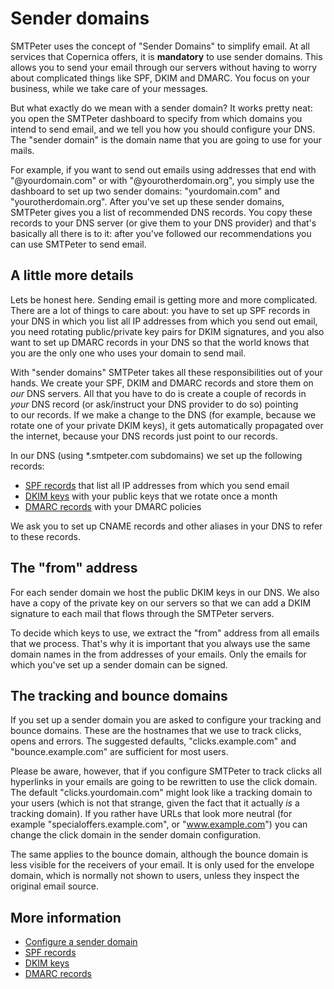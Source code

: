 # Sender domains

SMTPeter uses the concept of "Sender Domains" to simplify email. 
At all services that Copernica offers, it is **mandatory** to use
sender domains. This allows you to send your email through our servers 
without having to worry about complicated things like SPF, DKIM and DMARC. 
You focus on your business, while we take care of your messages.

But what exactly do we mean with a sender domain? It works pretty neat: 
you open the SMTPeter dashboard to specify from which domains you intend 
to send email, and we tell you how you should configure your DNS. The
"sender domain" is the domain name that you are going to use for your
mails.

For example, if you want to send out emails using addresses that end with 
"@yourdomain.com" or with "@yourotherdomain.org", you simply use the dashboard 
to set up two sender domains: "yourdomain.com" and "yourotherdomain.org". After 
you've set up these sender domains, SMTPeter gives you a list of recommended 
DNS records. You copy these records to your DNS server (or give them to your 
DNS provider) and that's basically all there is to it: after you've followed 
our recommendations you can use SMTPeter to send email.

## A little more details

Lets be honest here. Sending email is getting more and more complicated. 
There are a lot of things to care about: you have to set up SPF records in 
your DNS in which you list all IP addresses from which you send out email, 
you need rotating public/private key pairs for DKIM signatures, and you 
also want to set up DMARC records in your DNS so that the world knows that 
you are the only one who uses your domain to send mail.

With "sender domains" SMTPeter takes all these responsibilities out of your 
hands. We create your SPF, DKIM and DMARC records and store them 
on _our_ DNS servers. All that you have to do is create a couple of records 
in _your_ DNS record (or ask/instruct your DNS provider to do so) pointing  
to our records. If we make a change to the DNS (for example, because we rotate 
one of your private DKIM keys), it gets automatically propagated over the 
internet, because your DNS records just point to our records.

In our DNS (using *.smtpeter.com subdomains) we set up the following records:

- [SPF records](spf-validation) that list all IP addresses from which you send email
- [DKIM keys](dkim-signing) with your public keys that we rotate once a month
- [DMARC records](dmarc-deployment) with your DMARC policies

We ask you to set up CNAME records and other aliases in your DNS to refer
to these records. 

## The "from" address

For each sender domain we host the public DKIM keys in our DNS. We also
have a copy of the private key on our servers so that we can add a DKIM 
signature to each mail that flows through the SMTPeter servers.

To decide which keys to use, we extract the "from" address from all
emails that we process. That's why it is important that you always use
the same domain names in the from addresses of your emails. Only the 
emails for which you've set up a sender domain can be signed.

## The tracking and bounce domains

If you set up a sender domain you are asked to configure your tracking and
bounce domains. These are the hostnames that we use to track clicks,
opens and errors. The suggested defaults, "clicks.example.com" and 
"bounce.example.com" are sufficient for most users. 

Please be aware, however, that if you configure SMTPeter to track clicks all hyperlinks 
in your emails are going to be rewritten to use the click domain. The default
"clicks.yourdomain.com" might look like a tracking domain to your users (which 
is not that strange, given the fact that it actually _is_ a tracking domain).
If you rather have URLs that look more neutral (for example "specialoffers.example.com",
or "www.example.com") you can change the click domain in the
sender domain configuration.

The same applies to the bounce domain, although the bounce domain is less 
visible for the receivers of your email. It is only used for the envelope
domain, which is normally not shown to users, unless they inspect the original email source.

## More information

* [Configure a sender domain](./introduction-sender-domains)
* [SPF records](spf-validation)
* [DKIM keys](dkim-signing)
* [DMARC records](dmarc-deployment)

